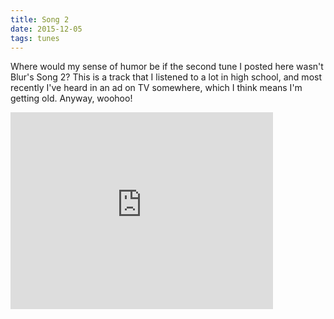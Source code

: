 ```yaml
---
title: Song 2
date: 2015-12-05
tags: tunes
---
```


Where would my sense of humor be if the second tune I posted here wasn't Blur's
Song 2? This is a track that I listened to a lot in high school, and most
recently I've heard in an ad on TV somewhere, which I think means I'm getting
old. Anyway, woohoo!

<iframe width="420" height="315" src="https://www.youtube.com/embed/SSbBvKaM6sk" frameborder="0" allowfullscreen></iframe>
